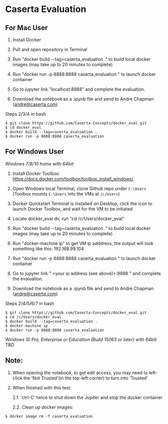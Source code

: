 # Caserta Evaluation

## For Mac User
1. Install Docker

2. Pull and open repository in Terminal
3. Run "docker build --tag=caserta_evaluation ." to build local docker images (may take up to 20 minutes to complete)
4. Run "docker run -p 8888:8888 caserta_evaluation " to launch docker container
5. Go to jupyter link "localhost:8888" and complete the evaluation. 
6. Download the notebook as a .ipynb file and send to Andre Chapman (andre@caserta.com)

Steps 2/3/4 in bash
```
$ git clone https://github.com/Caserta-Concepts/docker_eval.git
$ cd docker_eval
$ docker build --tag=caserta_evaluation .
$ docker run -p 8888:8888 caserta_evaluation 
```

## For Windows User

*Windows 7/8/10 home with 64bit:*
1. Install Docker Toolbox: https://docs.docker.com/toolbox/toolbox_install_windows/

2. Open Windows local Terminal, clone Github repo under `C:\Users ` (Toolbox mounts `C:\Users` into the VMs at `/c/Users`)

3. Docker Quickstart Terminal is installed on Desktop, click the icon to launch Docker Toolbox, and wait for the VM to be initiated 

4. Locate docker_eval dir, run "cd /c/Users/docker_eval"

5. Run "docker build --tag=caserta_evaluation ." to build local docker images (may take up to 20 minutes to complete)

6. Run "docker-machine ip" to get VM ip adddress, the output will look something like this: 192.168.99.104 

7. Run "docker run -p 8888:8888 caserta_evaluation " to launch docker container

8. Go to jupyter link "  <your ip address (see above)>:8888  " and complete the evaluation.

9. Download the notebook as a .ipynb file and send to Andre Chapman (andre@caserta.com)

Steps 2/4/5/6/7 in bash
```
$ git clone https://github.com/Caserta-Concepts/docker_eval.git
$ cd /c/Users/docker_eval
$ docker build --tag=caserta_evaluation .
$ docker-machine ip
$ docker run -p 8888:8888 caserta_evaluation 
```

*Windows 10 Pro, Enterprise or Education (Build 15063 or later) with 64bit:*
TBD

## Note: 

1. When opening the notebook, to get edit access, you may need to left-click the 'Not Trusted'(in the top-left corner) to turn into 'Trusted'
1. When finished with this test:

      2.1. 'ctrl-C' twice to shut down the Jupiter and stop the docker container

      2.2. Clean up docker images:
```buildoutcfg
$ docker image rm -f caserta_evaluation
```